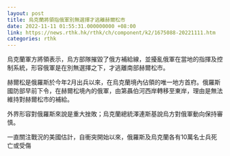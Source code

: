 ```yaml
---
layout: post
title: 烏克蘭將領指俄軍別無選擇才逃離赫爾松市
date: 2022-11-11 01:55:31.000000000 +08:00
link: https://news.rthk.hk/rthk/ch/component/k2/1675088-20221111.htm
categories: rthk
---
```


烏克蘭軍方將領表示，烏方部隊摧毀了俄方補給線，並擾亂俄軍在當地的指揮及控制系統，形容俄軍是在別無選擇之下，才逃離南部赫爾松市。

赫爾松是俄羅斯於今年2月出兵以來，在烏克蘭境內佔領的唯一地方首府。俄羅斯國防部早前下令，在赫爾松境內的俄軍，由第聶伯河西岸轉移至東岸，理由是無法維持對赫爾松市的補給。

外界形容對俄羅斯來說是重大挫敗；烏克蘭總統澤連斯基說烏方對俄軍動向保持審慎。

一直關注戰況的美國估計，自衝突開始以來，俄羅斯及烏克蘭各有10萬名士兵死亡或受傷
